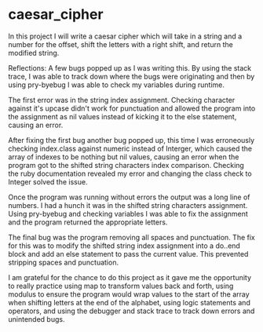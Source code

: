 # caesar_cipher
In this project I will write a caesar cipher which will take in a string and
a number for the offset, shift the letters with a right shift, and return
the modified string.

Reflections:
A few bugs popped up as I was writing this.  By using the stack trace, I was able to track down where the bugs were originating and then by using pry-byebug I was able to check my variables during runtime.

The first error was in the string index assignment.  Checking character against it's upcase didn't work for punctuation and allowed the program into the assignment as nil values instead of kicking it to the else statement, causing an error.

After fixing the first bug another bug popped up, this time
I was erroneously checking index.class against numeric instead of Interger, which caused the array of indexes to be nothing but nil values, causing an error when the program got to the shifted string characters index comparison.  Checking the ruby documentation revealed my error and changing the class check to Integer solved the issue.

Once the program was running without errors the output was a long line of numbers.  I had a hunch it was in the shifted string characters assignment.  Using pry-byebug and checking variables I was able to fix the assignment and the program returned the appropriate letters.

The final bug was the program removing all spaces and punctuation.  The fix for this was to modify the shifted string index assignment into a do..end block and add an else statement to pass the current value.  This prevented stripping spaces and punctuation.

I am grateful for the chance to do this project as it gave me the opportunity to really practice using map to transform values back and forth, using modulus to ensure the program would wrap values to the start of the array when shifting letters at the end of the alphabet, using logic statements and operators, and using the debugger and stack trace to track down errors and unintended bugs.
